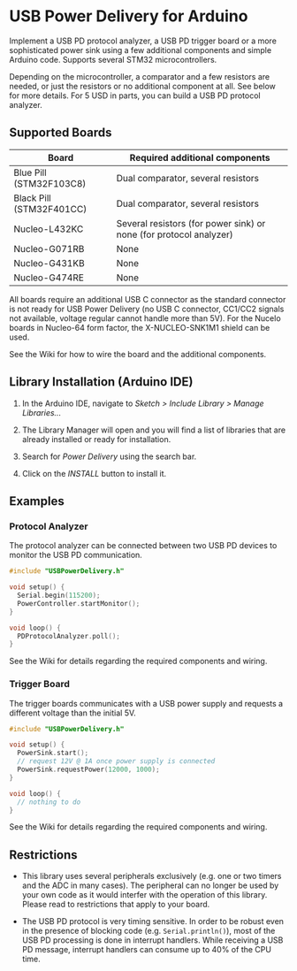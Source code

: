 # USB Power Delivery for Arduino

Implement a USB PD protocol analyzer, a USB PD trigger board or a more sophisticated power sink using a few additional components and simple Arduino code. Supports several STM32 microcontrollers.

Depending on the microcontroller, a comparator and a few resistors are needed, or just the resistors or no additional component at all. See below for more details. For 5 USD in parts, you can build a USB PD protocol analyzer.



## Supported Boards

| Board | Required additional components |
| - | - |
| Blue Pill (STM32F103C8) | Dual comparator, several resistors |
| Black Pill (STM32F401CC) | Dual comparator, several resistors |
| Nucleo-L432KC | Several resistors (for power sink) or none (for protocol analyzer) |
| Nucleo-G071RB | None |
| Nucleo-G431KB | None |
| Nucleo-G474RE | None |

All boards require an additional USB C connector as the standard connector is not ready for USB Power Delivery (no USB C connector, CC1/CC2 signals not available, voltage regular cannot handle more than 5V).
For the Nucelo boards in Nucleo-64 form factor, the X-NUCLEO-SNK1M1 shield can be used.

See the Wiki for how to wire the board and the additional components.


## Library Installation (Arduino IDE)

1. In the Arduino IDE, navigate to *Sketch > Include Library > Manage Libraries...*

2. The Library Manager will open and you will find a list of libraries that are already installed or ready for installation.

3. Search for *Power Delivery* using the search bar.

4. Click on the *INSTALL* button to install it.



## Examples

### Protocol Analyzer

The protocol analyzer can be connected between two USB PD devices to monitor the USB PD communication.

```c++
#include "USBPowerDelivery.h"

void setup() {
  Serial.begin(115200);
  PowerController.startMonitor();
}

void loop() {
  PDProtocolAnalyzer.poll();
}
```

See the Wiki for details regarding the required components and wiring.



### Trigger Board

The trigger boards communicates with a USB power supply and requests a different voltage than the initial 5V.

```c++
#include "USBPowerDelivery.h"

void setup() {
  PowerSink.start();
  // request 12V @ 1A once power supply is connected
  PowerSink.requestPower(12000, 1000);
}

void loop() {
  // nothing to do
}
```

See the Wiki for details regarding the required components and wiring.


## Restrictions

- This library uses several peripherals exclusively (e.g. one or two timers and the ADC in many cases). The peripheral can no longer be used by your own code as it would interfer with the operation of this library. Please read to restrictions that apply to your board.

- The USB PD protocol is very timing sensitive. In order to be robust even in the presence of blocking code (e.g. `Serial.println()`), most of the USB PD processing is done in interrupt handlers. While receiving a USB PD message, interrupt handlers can consume up to 40% of the CPU time.

